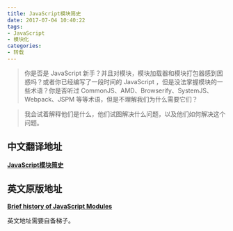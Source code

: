 ```yaml
---
title: JavaScript模块简史
date: 2017-07-04 10:40:22
tags:
- JavaScript
- 模块化
categories:
- 转载
---
```


> 你是否是 JavaScript 新手？并且对模块，模块加载器和模块打包器感到困惑吗？或者你已经编写了一段时间的 JavaScript ，但是没法掌握模块的一些术语？你是否听过 CommonJS、AMD、Browserify、SystemJS、Webpack、JSPM 等等术语，但是不理解我们为什么需要它们？

> 我会试着解释他们是什么，他们试图解决什么问题，以及他们如何解决这个问题。

<!-- more -->

## 中文翻译地址

**[JavaScript模块简史](http://www.css88.com/archives/7628)**

## 英文原版地址

**[Brief history of JavaScript Modules](https://medium.com/@sungyeol.choi/javascript-module-module-loader-module-bundler-es6-module-confused-yet-6343510e7bde)**

英文地址需要自备梯子。
